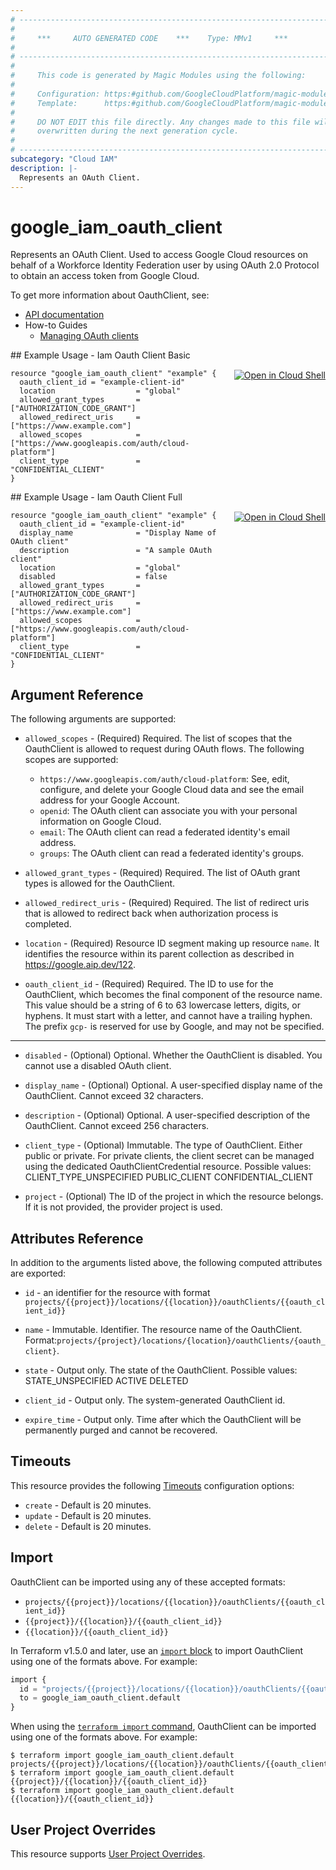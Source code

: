 ```yaml
---
# ----------------------------------------------------------------------------
#
#     ***     AUTO GENERATED CODE    ***    Type: MMv1     ***
#
# ----------------------------------------------------------------------------
#
#     This code is generated by Magic Modules using the following:
#
#     Configuration: https:#github.com/GoogleCloudPlatform/magic-modules/tree/main/mmv1/products/iamworkforcepool/OauthClient.yaml
#     Template:      https:#github.com/GoogleCloudPlatform/magic-modules/tree/main/mmv1/templates/terraform/resource.html.markdown.tmpl
#
#     DO NOT EDIT this file directly. Any changes made to this file will be
#     overwritten during the next generation cycle.
#
# ----------------------------------------------------------------------------
subcategory: "Cloud IAM"
description: |-
  Represents an OAuth Client.
---
```


# google_iam_oauth_client

Represents an OAuth Client. Used to access Google Cloud resources on behalf of a
Workforce Identity Federation user by using OAuth 2.0 Protocol to obtain an access
token from Google Cloud.


To get more information about OauthClient, see:

* [API documentation](https://cloud.google.com/iam/docs/reference/rest/v1/projects.locations.oauthClients)
* How-to Guides
    * [Managing OAuth clients](https://cloud.google.com/iam/docs/workforce-manage-oauth-app#manage-clients)

<div class = "oics-button" style="float: right; margin: 0 0 -15px">
  <a href="https://console.cloud.google.com/cloudshell/open?cloudshell_git_repo=https%3A%2F%2Fgithub.com%2Fterraform-google-modules%2Fdocs-examples.git&cloudshell_image=gcr.io%2Fcloudshell-images%2Fcloudshell%3Alatest&cloudshell_print=.%2Fmotd&cloudshell_tutorial=.%2Ftutorial.md&cloudshell_working_dir=iam_oauth_client_basic&open_in_editor=main.tf" target="_blank">
    <img alt="Open in Cloud Shell" src="//gstatic.com/cloudssh/images/open-btn.svg" style="max-height: 44px; margin: 32px auto; max-width: 100%;">
  </a>
</div>
## Example Usage - Iam Oauth Client Basic


```hcl
resource "google_iam_oauth_client" "example" {
  oauth_client_id = "example-client-id"
  location                  = "global"
  allowed_grant_types       = ["AUTHORIZATION_CODE_GRANT"]
  allowed_redirect_uris     = ["https://www.example.com"]
  allowed_scopes            = ["https://www.googleapis.com/auth/cloud-platform"]
  client_type               = "CONFIDENTIAL_CLIENT"
}
```
<div class = "oics-button" style="float: right; margin: 0 0 -15px">
  <a href="https://console.cloud.google.com/cloudshell/open?cloudshell_git_repo=https%3A%2F%2Fgithub.com%2Fterraform-google-modules%2Fdocs-examples.git&cloudshell_image=gcr.io%2Fcloudshell-images%2Fcloudshell%3Alatest&cloudshell_print=.%2Fmotd&cloudshell_tutorial=.%2Ftutorial.md&cloudshell_working_dir=iam_oauth_client_full&open_in_editor=main.tf" target="_blank">
    <img alt="Open in Cloud Shell" src="//gstatic.com/cloudssh/images/open-btn.svg" style="max-height: 44px; margin: 32px auto; max-width: 100%;">
  </a>
</div>
## Example Usage - Iam Oauth Client Full


```hcl
resource "google_iam_oauth_client" "example" {
  oauth_client_id = "example-client-id"
  display_name              = "Display Name of OAuth client"
  description               = "A sample OAuth client"
  location                  = "global"
  disabled                  = false
  allowed_grant_types       = ["AUTHORIZATION_CODE_GRANT"]
  allowed_redirect_uris     = ["https://www.example.com"]
  allowed_scopes            = ["https://www.googleapis.com/auth/cloud-platform"]
  client_type               = "CONFIDENTIAL_CLIENT"
}
```

## Argument Reference

The following arguments are supported:


* `allowed_scopes` -
  (Required)
  Required. The list of scopes that the OauthClient is allowed to request during
  OAuth flows.
  The following scopes are supported:
  * `https://www.googleapis.com/auth/cloud-platform`: See, edit, configure,
  and delete your Google Cloud data and see the email address for your Google
  Account.
  * `openid`: The OAuth client can associate you with your personal
  information on Google Cloud.
  * `email`: The OAuth client can read a federated identity's email address.
  * `groups`: The OAuth client can read a federated identity's groups.

* `allowed_grant_types` -
  (Required)
  Required. The list of OAuth grant types is allowed for the OauthClient.

* `allowed_redirect_uris` -
  (Required)
  Required. The list of redirect uris that is allowed to redirect back
  when authorization process is completed.

* `location` -
  (Required)
  Resource ID segment making up resource `name`. It identifies the resource within its parent collection as described in https://google.aip.dev/122.

* `oauth_client_id` -
  (Required)
  Required. The ID to use for the OauthClient, which becomes the final component of
  the resource name. This value should be a string of 6 to 63 lowercase
  letters, digits, or hyphens. It must start with a letter, and cannot have a
  trailing hyphen. The prefix `gcp-` is reserved for use by Google, and may
  not be specified.


- - -


* `disabled` -
  (Optional)
  Optional. Whether the OauthClient is disabled. You cannot use a disabled OAuth
  client.

* `display_name` -
  (Optional)
  Optional. A user-specified display name of the OauthClient.
  Cannot exceed 32 characters.

* `description` -
  (Optional)
  Optional. A user-specified description of the OauthClient.
  Cannot exceed 256 characters.

* `client_type` -
  (Optional)
  Immutable. The type of OauthClient. Either public or private.
  For private clients, the client secret can be managed using the dedicated
  OauthClientCredential resource.
  Possible values:
  CLIENT_TYPE_UNSPECIFIED
  PUBLIC_CLIENT
  CONFIDENTIAL_CLIENT

* `project` - (Optional) The ID of the project in which the resource belongs.
    If it is not provided, the provider project is used.


## Attributes Reference

In addition to the arguments listed above, the following computed attributes are exported:

* `id` - an identifier for the resource with format `projects/{{project}}/locations/{{location}}/oauthClients/{{oauth_client_id}}`

* `name` -
  Immutable. Identifier. The resource name of the OauthClient.
  Format:`projects/{project}/locations/{location}/oauthClients/{oauth_client}`.

* `state` -
  Output only. The state of the OauthClient.
  Possible values:
  STATE_UNSPECIFIED
  ACTIVE
  DELETED

* `client_id` -
  Output only. The system-generated OauthClient id.

* `expire_time` -
  Output only. Time after which the OauthClient will be permanently purged and cannot
  be recovered.


## Timeouts

This resource provides the following
[Timeouts](https://developer.hashicorp.com/terraform/plugin/sdkv2/resources/retries-and-customizable-timeouts) configuration options:

- `create` - Default is 20 minutes.
- `update` - Default is 20 minutes.
- `delete` - Default is 20 minutes.

## Import


OauthClient can be imported using any of these accepted formats:

* `projects/{{project}}/locations/{{location}}/oauthClients/{{oauth_client_id}}`
* `{{project}}/{{location}}/{{oauth_client_id}}`
* `{{location}}/{{oauth_client_id}}`


In Terraform v1.5.0 and later, use an [`import` block](https://developer.hashicorp.com/terraform/language/import) to import OauthClient using one of the formats above. For example:

```tf
import {
  id = "projects/{{project}}/locations/{{location}}/oauthClients/{{oauth_client_id}}"
  to = google_iam_oauth_client.default
}
```

When using the [`terraform import` command](https://developer.hashicorp.com/terraform/cli/commands/import), OauthClient can be imported using one of the formats above. For example:

```
$ terraform import google_iam_oauth_client.default projects/{{project}}/locations/{{location}}/oauthClients/{{oauth_client_id}}
$ terraform import google_iam_oauth_client.default {{project}}/{{location}}/{{oauth_client_id}}
$ terraform import google_iam_oauth_client.default {{location}}/{{oauth_client_id}}
```

## User Project Overrides

This resource supports [User Project Overrides](https://registry.terraform.io/providers/hashicorp/google/latest/docs/guides/provider_reference#user_project_override).
